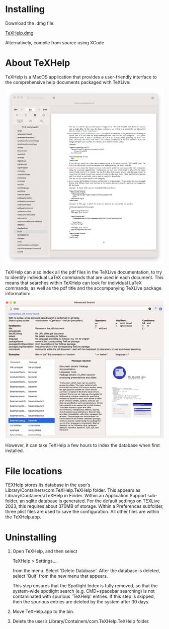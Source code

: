# Installing

Download the .dmg file:

<a id="raw-url" href="https://github.com/ndsims/TeXHelp/releases/download/v1.1.5/TeXHelp.dmg">TeXHelp.dmg</a>

Alternatively, compile from source using XCode


# About TeXHelp

TeXHelp is a MacOS application that provides a user-friendly interface to the comprehensive help documents packaged with TeXLive:

<img src="UserGuide/HelpDoc.jpg" width="600px" align="center"> 

TeXHelp can also index all the pdf files in the TeXLive documentation, to try to identify individual LaTeX commands that are used in each document. This means that searches within TeXHelp can look for individual LaTeX commands, as well as the pdf title and the accompanying TeXLive package information:

<img src="UserGuide/AdvancedSearch.jpg" width="600px" align="center"> 

However, it can take TeXHelp a few hours to index the database when first installed.


# File locations
TEXHelp stores its database in the user’s Library/Containers/com.TeXHelp.TeXHelp folder. This appears as Library/Containers/TeXHelp in Finder. Within an Application Support sub-folder, an sqlite database is generated. For the default settings on TEXLive 2023, this requires about 370MB of storage. Within a Preferences subfolder, three plist files are used to save the configuration. All other files are within the TeXHelp.app.

# Uninstalling

1. Open TeXHelp, and then select
   
    TeXHelp > Settings....
   
   from the menu.
   Select 'Delete Database'.
   After the database is deleted, select 'Quit' from the new menu that appears.

   This step ensures that the Spotlight Index is fully removed, so that the system-wide spotlight search (e.g. CMD+spacebar searching) is not contaminated with spurious 'TeXHelp' entries. If this step is skipped, then the spurious entries are deleted by the system after 30 days.

3. Move TeXHelp.app to the bin.
  
4. Delete the user’s Library/Containers/com.TeXHelp.TeXHelp folder.

   
